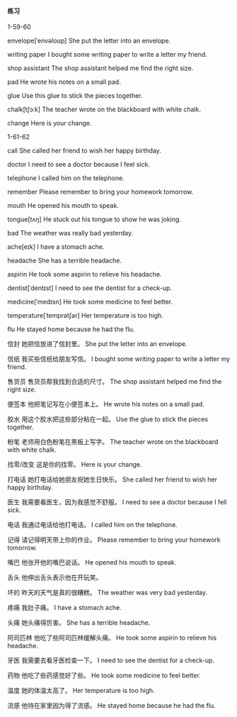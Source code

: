 #### 练习

1-59-60

envelope[ˈenvəloʊp]	She put the letter into an envelope.

writing paper	I bought some writing paper to write a letter my friend.

shop assistant	The shop assistant helped me find the right size.

pad	He wrote his notes on a small pad.

glue	Use this glue to stick the pieces together.

chalk[tʃɔːk]	The teacher wrote on the blackboard with white chalk.

change	Here is your change.

1-61-62

call	She called her friend to wish her happy birthday.

doctor	I need to see a doctor because I feel sick.

telephone	I called him on the telephone.

remember	Please remember to bring your homework tomorrow.

mouth	He opened his mouth to speak.

tongue[tʌŋ]	He stuck out his tongue to show he was joking.

bad	The weather was really bad yesterday.

ache[eɪk]	I have a stomach ache.

headache	She has a terrible headache.

aspirin	He took some aspirin to relieve his headache.

dentist[ˈdentɪst]	I need to see the dentist for a check-up.

medicine[ˈmedɪsn]	He took some medicine to feel better.

temperature[ˈtemprətʃər]	Her temperature is too high.

flu	He stayed home because he had the flu.



信封	她把信放进了信封里。	She put the letter into an envelope.

信纸	我买些信纸给朋友写信。	I bought some writing paper to write a letter my friend.

售货员	售货员帮我找到合适的尺寸。	The shop assistant helped me find the right size.

便签本	他把笔记写在小便签本上。	He wrote his notes on a small pad.

胶水	用这个胶水把这些部分粘在一起。	Use the glue to stick the pieces together.

粉笔	老师用白色粉笔在黑板上写字。	The teacher wrote on the blackboard with white chalk. 

找零/改变	这是你的找零。	Here is your change.

打电话	她打电话给她朋友祝她生日快乐。	She called her friend to wish her happy birthday.

医生	我需要看医生，因为我感觉不舒服。	I need to see a doctor because I fell sick.

电话	我通过电话给他打电话。	I called him on the telephone.

记得	请记得明天带上你的作业。	Please remember to bring your homework tomorrow.

嘴巴	他张开他的嘴巴说话。	He opened his mouth to speak.

舌头	他伸出舌头表示他在开玩笑。

坏的	昨天的天气是真的很糟糕。	The weather was very bad yesterday.

疼痛	我肚子痛。	I have a stomach ache.

头痛	她头痛得厉害。	She has a terrible headache.

阿司匹林	他吃了些阿司匹林缓解头痛。	He took some aspirin to relieve his headache.

牙医	我需要去看牙医检查一下。	I need to see the dentist for a check-up.

药物	他吃了些药感觉好了些。	He took some medicine to feel better.

温度	她的体温太高了。	Her temperature is too high.

流感	他待在家里因为得了流感。	He stayed home because he had the flu.
